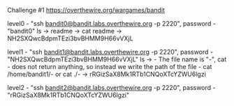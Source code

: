 Challenge #1
https://overthewire.org/wargames/bandit

level0 - "ssh bandit0@bandit.labs.overthewire.org -p 2220", password - "bandit0"
         ls -> readme -> cat readme -> NH2SXQwcBdpmTEzi3bvBHMM9H66vVXjL

level1 - "ssh bandit1@bandit.labs.overthewire.org -p 2220", password - "NH2SXQwcBdpmTEzi3bvBHMM9H66vVXjL"
         ls -> - 
         The file name is "-", cat - does not return anything, so instead we write the path of the file -
         cat /home/bandit1/- or cat ./- -> rRGizSaX8Mk1RTb1CNQoXTcYZWU6lgzi

level2 - "ssh bandit2@bandit.labs.overthewire.org -p 2220", password - "rRGizSaX8Mk1RTb1CNQoXTcYZWU6lgzi"
        
      
